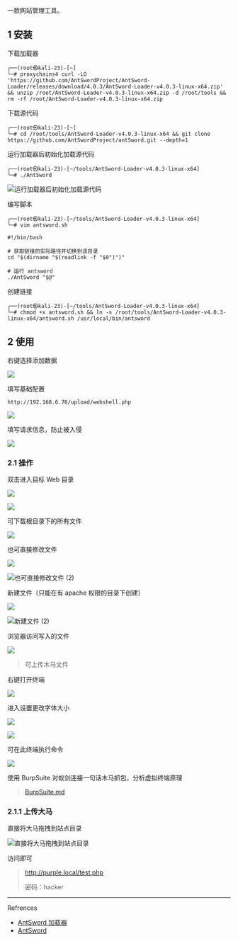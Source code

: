 一款网站管理工具。

## 1 安装

下载加载器

```shell
┌──(root㉿kali-23)-[~]
└─# proxychains4 curl -LO 'https://github.com/AntSwordProject/AntSword-Loader/releases/download/4.0.3/AntSword-Loader-v4.0.3-linux-x64.zip'  && unzip /root/AntSword-Loader-v4.0.3-linux-x64.zip -d /root/tools && rm -rf /root/AntSword-Loader-v4.0.3-linux-x64.zip
```

下载源代码

```shell
┌──(root㉿kali-23)-[~]
└─# cd /root/tools/AntSword-Loader-v4.0.3-linux-x64 && git clone https://github.com/AntSwordProject/antSword.git --depth=1
```

运行加载器后初始化加载源代码

```shell
┌──(root㉿kali-23)-[~/tools/AntSword-Loader-v4.0.3-linux-x64]
└─# ./AntSword
```

![运行加载器后初始化加载源代码](./../../../images/AntSword/%E8%BF%90%E8%A1%8C%E5%8A%A0%E8%BD%BD%E5%99%A8%E5%90%8E%E5%88%9D%E5%A7%8B%E5%8C%96%E5%8A%A0%E8%BD%BD%E6%BA%90%E4%BB%A3%E7%A0%81.png)

编写脚本

```shell
┌──(root㉿kali-23)-[~/tools/AntSword-Loader-v4.0.3-linux-x64]
└─# vim antsword.sh
```

```shell
#!/bin/bash

# 获取链接的实际路径并切换到该目录
cd "$(dirname "$(readlink -f "$0")")"

# 运行 antsword
./AntSword "$@"
```

创建链接

```shell
┌──(root㉿kali-23)-[~/tools/AntSword-Loader-v4.0.3-linux-x64]
└─# chmod +x antsword.sh && ln -s /root/tools/AntSword-Loader-v4.0.3-linux-x64/antsword.sh /usr/local/bin/antsword
```

## 2 使用

右键选择添加数据

![](./../../../images/AntSword/%E5%8F%B3%E9%94%AE%E9%80%89%E6%8B%A9%E6%B7%BB%E5%8A%A0%E6%95%B0%E6%8D%AE.png)

填写基础配置

```
http://192.168.6.76/upload/webshell.php
```

![](./../../../images/AntSword/%E5%A1%AB%E5%86%99%E5%9F%BA%E7%A1%80%E9%85%8D%E7%BD%AE.png)

填写请求信息，防止被入侵

![](./../../../images/AntSword/%E5%A1%AB%E5%86%99%E8%AF%B7%E6%B1%82%E4%BF%A1%E6%81%AF%EF%BC%8C%E9%98%B2%E6%AD%A2%E8%A2%AB%E5%85%A5%E4%BE%B5.png)

### 2.1 操作

双击进入目标 Web 目录

![](./../../../images/AntSword/%E5%8F%8C%E5%87%BB%E8%BF%9B%E5%85%A5%E7%9B%AE%E6%A0%87%20Web%20%E7%9B%AE%E5%BD%95%20(1).png)

![](./../../../images/AntSword/%E5%8F%8C%E5%87%BB%E8%BF%9B%E5%85%A5%E7%9B%AE%E6%A0%87%20Web%20%E7%9B%AE%E5%BD%95%20(2).png)

可下载根目录下的所有文件

![](./../../../images/AntSword/%E5%8F%AF%E4%B8%8B%E8%BD%BD%E6%A0%B9%E7%9B%AE%E5%BD%95%E4%B8%8B%E7%9A%84%E6%89%80%E6%9C%89%E6%96%87%E4%BB%B6.png)

也可直接修改文件

![](./../../../images/AntSword/%E4%B9%9F%E5%8F%AF%E7%9B%B4%E6%8E%A5%E4%BF%AE%E6%94%B9%E6%96%87%E4%BB%B6%20(1).png)

![也可直接修改文件 (2)](./../../../images/AntSword/%E4%B9%9F%E5%8F%AF%E7%9B%B4%E6%8E%A5%E4%BF%AE%E6%94%B9%E6%96%87%E4%BB%B6%20(2).png)

新建文件（只能在有 apache 权限的目录下创建）

![](./../../../images/AntSword/%E6%96%B0%E5%BB%BA%E6%96%87%E4%BB%B6%20(1).png)

![新建文件 (2)](./../../../images/AntSword/%E6%96%B0%E5%BB%BA%E6%96%87%E4%BB%B6%20(2).png)

浏览器访问写入的文件

![](./../../../images/AntSword/%E6%B5%8F%E8%A7%88%E5%99%A8%E8%AE%BF%E9%97%AE%E5%86%99%E5%85%A5%E7%9A%84%E6%96%87%E4%BB%B6.png)

> 可上传木马文件

右键打开终端

![](./../../../images/AntSword/%E5%8F%B3%E9%94%AE%E6%89%93%E5%BC%80%E7%BB%88%E7%AB%AF.png)

进入设置更改字体大小

![](./../../../images/AntSword/%E8%BF%9B%E5%85%A5%E8%AE%BE%E7%BD%AE%E6%9B%B4%E6%94%B9%E5%AD%97%E4%BD%93%E5%A4%A7%E5%B0%8F%20(1).png)

![](./../../../images/AntSword/%E8%BF%9B%E5%85%A5%E8%AE%BE%E7%BD%AE%E6%9B%B4%E6%94%B9%E5%AD%97%E4%BD%93%E5%A4%A7%E5%B0%8F%20(2).png)

可在此终端执行命令

![](./../../../images/AntSword/%E5%8F%AF%E5%9C%A8%E6%AD%A4%E7%BB%88%E7%AB%AF%E6%89%A7%E8%A1%8C%E5%91%BD%E4%BB%A4.png)

使用 BurpSuite 对蚁剑连接一句话木马抓包，分析虚拟终端原理

> [BurpSuite.md](..\..\03-Web程序\BurpSuite\BurpSuite.md) 

### 2.1.1 上传大马

直接将大马拖拽到站点目录

![直接将大马拖拽到站点目录](./../../../images/AntSword/%E7%9B%B4%E6%8E%A5%E5%B0%86%E5%A4%A7%E9%A9%AC%E6%8B%96%E6%8B%BD%E5%88%B0%E7%AB%99%E7%82%B9%E7%9B%AE%E5%BD%95.png)

访问即可

>http://purple.local/test.php
>
>密码：hacker

---

Refrences

- [AntSword 加载器](https://github.com/AntSwordProject/AntSword-Loader)
- [AntSword](https://github.com/AntSwordProject/antSword)